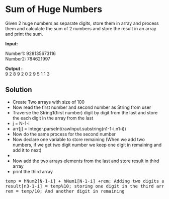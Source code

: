 <h1>Sum of Huge Numbers</h1>

Given 2 huge numbers as separate digits, store them in array
and process them and calculate the sum of 2 numbers and store
the result in an array and print the sum.<br>

<b>Input:</b><br>

Number1: 928135673116<br>
Number2: 784621997<br>


<b>Output :</b><br>
9 2 8 9 2 0 2 9 5 1 1 3

<h2>Solution</h2>

<ul>
  <li>Create Two arrays with size of 100</li>
  <li>Now read the first number and second number as String from user</li>
  <li>Traverse the String1(first number) digit by digit from the last and store the each digit in the array from the last</li>
  <li>j = N-1-i</li>
  <li> arr[j] = Integer.parseInt(rawInput.substring(n1-1-i,n1-i))</li>
  <li>Now do the same process for the second number</li>
  <li> Now declare one variable to store remaining (When we add two numbers, if we get two digit number we keep one digit in remaining and add it to next)<li>
  <li>Now add the two arrays elements from the last and store result in third array</li>
  <li> print the third array</li>
</ul>

<pre>
temp = hNum2[N-1-i] + hNum1[N-1-i] +rem; Adding two digits and the remmaining	
result[n3-1-i] = temp%10; storing one digit in the third array
rem = temp/10; And another digit in remaining
</pre>
